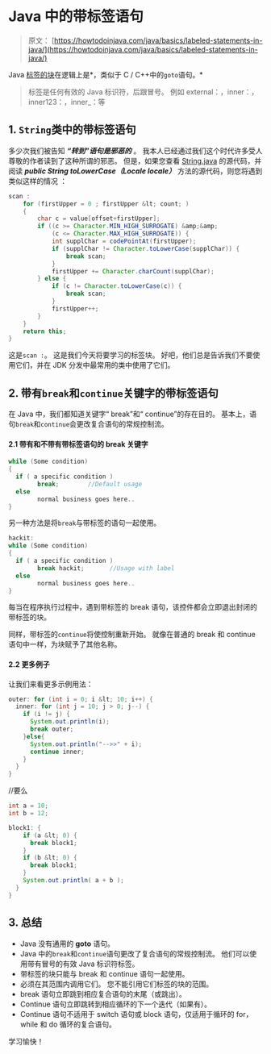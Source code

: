 # Java 中的带标签语句

> 原文： [https://howtodoinjava.com/java/basics/labeled-statements-in-java/](https://howtodoinjava.com/java/basics/labeled-statements-in-java/)

Java [标签的块](https://docs.oracle.com/javase/specs/jls/se7/html/jls-14.html#jls-14.15)在逻辑上是*，类似于 C / C++中的`goto`语句。*

> 标签是任何有效的 Java 标识符，后跟冒号。 例如 external：，inner：，inner123：，inner_：等

## 1\. `String`类中的带标签语句

多少次我们被告知 ***“转到”语句是邪恶的*** 。 我本人已经通过我们这个时代许多受人尊敬的作者读到了这种所谓的邪恶。 但是，如果您查看 [String.java](http://www.docjar.com/html/api/java/lang/String.java.html) 的源代码，并阅读 ***public String toLowerCase（Locale locale）*** 方法的源代码，则您将遇到类似这样的情况 ：

```java
scan :
    for (firstUpper = 0 ; firstUpper &lt; count; ) 
    {
        char c = value[offset+firstUpper];
        if ((c >= Character.MIN_HIGH_SURROGATE) &amp;&amp;
            (c <= Character.MAX_HIGH_SURROGATE)) {
            int supplChar = codePointAt(firstUpper);
            if (supplChar != Character.toLowerCase(supplChar)) {
                break scan;
            }
            firstUpper += Character.charCount(supplChar);
        } else {
            if (c != Character.toLowerCase(c)) {
                break scan;
            }
            firstUpper++;
        }
    }
    return this;
}

```

这是`scan :`。 这是我们今天将要学习的标签块。 好吧，他们总是告诉我们不要使用它们，并在 JDK 分发中最常用的类中使用了它们。

## 2\. 带有`break`和`continue`关键字的带标签语句

在 Java 中，我们都知道关键字“ break”和“ continue”的存在目的。 基本上，语句`break`和`continue`会更改复合语句的常规控制流。

#### 2.1 带有和不带有带标签语句的 break 关键字

```java
while (Some condition) 
{
  if ( a specific condition ) 
  		break;        //Default usage
  else
  		normal business goes here..
}

```

另一种方法是将`break`与带标签的语句一起使用。

```java
hackit:
while (Some condition) 
{
  if ( a specific condition ) 
  		break hackit;       //Usage with label
  else
  		normal business goes here..
}

```

每当在程序执行过程中，遇到带标签的 break 语句，该控件都会立即退出封闭的带标签的块。

同样，带标签的`continue`将使控制重新开始。 就像在普通的 break 和 continue 语句中一样，为块赋予了其他名称。

#### 2.2 更多例子

让我们来看更多示例用法：

```java
outer: for (int i = 0; i &lt; 10; i++) {
  inner: for (int j = 10; j > 0; j--) {
    if (i != j) {
      System.out.println(i);
      break outer;
    }else{
      System.out.println("-->>" + i);
      continue inner;
    }
  }
}

```

//要么

```java
int a = 10;
int b = 12;

block1: {
    if (a &lt; 0) {
      break block1;
    }
    if (b &lt; 0) {
      break block1;
    }
    System.out.println( a + b );
  }
}

```

## 3\. 总结

*   Java 没有通用的 **goto** 语句。
*   Java 中的`break`和`continue`语句更改了复合语句的常规控制流。 他们可以使用带有冒号的有效 Java 标识符标签。
*   带标签的块只能与 break 和 continue 语句一起使用。
*   必须在其范围内调用它们。 您不能引用它们标签的块的范围。
*   break 语句立即跳到相应复合语句的末尾（或跳出）。
*   Continue 语句立即跳转到相应循环的下一个迭代（如果有）。
*   Continue 语句不适用于 switch 语句或 block 语句，仅适用于循环的 for，while 和 do 循环的复合语句。

学习愉快！